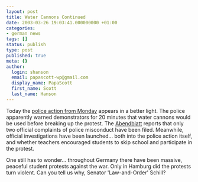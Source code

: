 ```yaml
---
layout: post
title: Water Cannons Continued
date: 2003-03-26 19:03:41.000000000 +01:00
categories:
- german news
tags: []
status: publish
type: post
published: true
meta: {}
author:
  login: shanson
  email: papascott-wp@gmail.com
  display_name: PapaScott
  first_name: Scott
  last_name: Hanson
---
```

<p>Today the <a href="/2003/03/25/2134.php">police action from Monday</a> appears in a better light. The police apparently warned demonstrators for 20 minutes that water cannons would be used before breaking up the protest. The <a title="Schüler-Demo: Erste Anzeigen" href="http://www.abendblatt.de/daten/2003/03/26/138306.html">Abendblatt</a> reports that only two official complaints of police misconduct have been filed. Meanwhile, official investigations have been launched... both into the police action itself, and whether teachers encouraged students to skip school and participate in the protest.</p>
<p>One still has to wonder... throughout Germany there have been massive, peaceful student protests against the war. Only in Hamburg did the protests turn violent. Can you tell us why, Senator 'Law-and-Order' Schill?</p>
